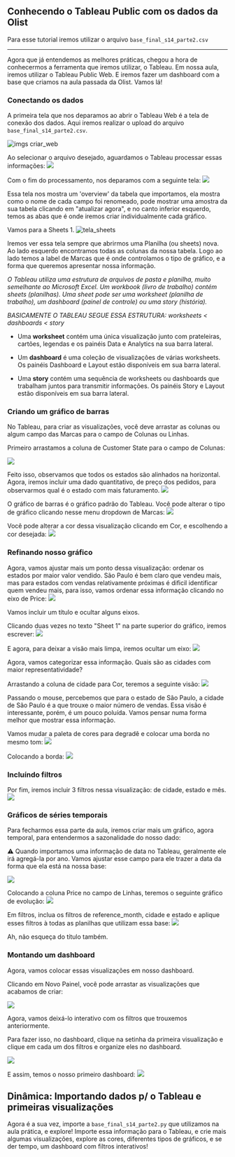 ## Conhecendo o Tableau Public com os dados da Olist

Para esse tutorial iremos utilizar o arquivo `base_final_s14_parte2.csv` 
___________________________

Agora que já entendemos as melhores práticas, chegou a hora de conhecermos a ferramenta que iremos utilizar, o Tableau. Em nossa aula, iremos utilizar o Tableau Public Web. E iremos fazer um dashboard com a base que criamos na aula passada da Olist. Vamos lá!

### Conectando os dados
A primeira tela que nos deparamos ao abrir o Tableau Web é a tela de conexão dos dados. Aqui iremos realizar o upload do arquivo `base_final_s14_parte2.csv`.

![imgs criar_web](imgs/criar_web.png)

Ao selecionar o arquivo desejado, aguardamos o Tableau processar essas informações:
![](imgs/dashboard_importando_arquivo.png)

Com o fim do processamento, nos deparamos com a seguinte tela:
![](imgs/tela_fonte_de_dados.png)

Essa tela nos mostra um 'overview' da tabela que importamos, ela mostra como o nome de cada campo foi renomeado, pode mostrar uma amostra da sua tabela clicando em "atualizar agora", e no canto inferior esquerdo, temos as abas que é onde iremos criar individualmente cada gráfico. 

Vamos para a Sheets 1. 
![tela_sheets](imgs/tela_sheets.png)

Iremos ver essa tela sempre que abrirmos uma Planilha (ou sheets) nova. Ao lado esquerdo encontramos todas as colunas da nossa tabela. Logo ao lado temos a label de Marcas que é onde controlamos o tipo de gráfico, e a forma que queremos apresentar nossa informação. 

*O Tableau utiliza uma estrutura de arquivos de pasta e planilha, muito semelhante ao Microsoft Excel. Um workbook (livro de trabalho) contém sheets (planilhas). Uma sheet pode ser uma worksheet (planilha de trabalho), um dashboard (painel de controle) ou uma story (história).*

*BASICAMENTE O TABLEAU SEGUE ESSA ESTRUTURA:*
*worksheets < dashboards < story*


 * Uma **worksheet** contém uma única visualização junto com prateleiras, cartões, legendas e os painéis Data e Analytics na sua barra lateral. 

* Um **dashboard** é uma coleção de visualizações de várias worksheets. Os painéis Dashboard e Layout estão disponíveis em sua barra lateral. 

* Uma **story** contém uma sequência de worksheets ou dashboards que trabalham juntos para transmitir informações. Os painéis Story e Layout estão disponíveis em sua barra lateral.
 

### Criando um gráfico de barras
No Tableau, para criar as visualizações, você deve arrastar as colunas ou algum campo das Marcas para o campo de Colunas ou Linhas.

Primeiro arrastamos a coluna de Customer State para o campo de Colunas:

![](imgs/tela_barras_1.png)

Feito isso, observamos que todos os estados são alinhados na horizontal. Agora, iremos incluir uma dado quantitativo, de preço dos pedidos, para observarmos qual é o estado com mais faturamento.
![](imgs/grafico_barras_2.png)

O gráfico de barras é o gráfico padrão do Tableau. Você pode alterar o tipo de gráfico clicando nesse menu dropdown de Marcas:
![](imgs/opcoes_marcas.png)

Você pode alterar a cor dessa visualização clicando em Cor, e escolhendo a cor desejada: 
![](imgs/tela_cores.png)


### Refinando nosso gráfico
Agora, vamos ajustar mais um ponto dessa visualização: ordenar os estados por maior valor vendido. São Paulo é bem claro que vendeu mais, mas para estados com vendas relativamente próximas é dificil identificar quem vendeu mais, para isso, vamos ordenar essa informação clicando no eixo de Price:
![](imgs/grafico_orderna.png)

Vamos incluir um título e ocultar alguns eixos.

Clicando duas vezes no texto "Sheet 1" na parte superior do gráfico, iremos escrever:
![](imgs/grafico_titulo.png)

E agora, para deixar a visão mais limpa, iremos ocultar um eixo:
![](imgs/grafico_ocultar.png)

Agora, vamos categorizar essa informação. Quais são as cidades com maior representatividade?

Arrastando a coluna de cidade para Cor, teremos a seguinte visão: 
![](imgs/grafico_cidades.png)

Passando o mouse, percebemos que para o estado de São Paulo, a cidade de São Paulo é a que trouxe o maior número de vendas. Essa visão é interessante, porém, é um pouco poluída. Vamos pensar numa forma melhor que mostrar essa informação. 

Vamos mudar a paleta de cores para degradê e colocar uma borda no mesmo tom:
![](imgs/grafico_degrade.png)

Colocando a borda:
![](imgs/grafico_com_borda.png)

### Incluíndo filtros
Por fim, iremos incluir 3 filtros nessa visualização: de cidade, estado e mês. 
![](imgs/grafico_filtros.png)


### Gráficos de séries temporais
Para fecharmos essa parte da aula, iremos criar mais um gráfico, agora temporal, para entendermos a sazonalidade do nosso dado: 

⚠️ Quando importamos uma informação de data no Tableau, geralmente ele irá agregá-la por ano. Vamos ajustar esse campo para ele trazer a data da forma que ela está na nossa base: 

![](imgs/grafico_reference_month.png)

Colocando a coluna Price no campo de Linhas, teremos o seguinte gráfico de evolução: 
![](imgs/grafico_linhas.png)

Em filtros, inclua os filtros de reference_month, cidade e estado e aplique esses filtros à todas as planilhas que utilizam essa base:
![](imgs/grafico_filtros_1.png)

Ah, não esqueça do título também. 

### Montando um dashboard
Agora, vamos colocar essas visualizações em nosso dashboard.

Clicando em Novo Painel, você pode arrastar as visualizações que acabamos de criar:

![](imgs/dashboard_1.png)

Agora, vamos deixá-lo interativo com os filtros que trouxemos anteriormente. 

Para fazer isso, no dashboard, clique na setinha da primeira visualização e clique em cada um dos filtros e organize eles no dashboard.

![](imgs/grafico_filtros_2.png)

E assim, temos o nosso primeiro dashboard:
![](imgs/dashboard_1.png)


## Dinâmica: Importando dados p/ o Tableau e primeiras visualizações

Agora é a sua vez, importe a `base_final_s14_parte2.py` que utilizamos na aula prática, e explore! Importe essa informação para o Tableau, e crie mais algumas visualizações, explore as cores, diferentes tipos de gráficos, e se der tempo, um dashboard com filtros interativos!
